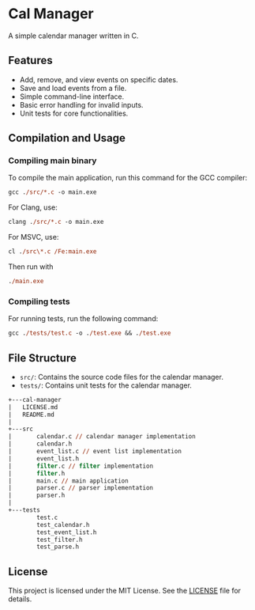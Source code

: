 # Cal Manager

A simple calendar manager written in C.

## Features

- Add, remove, and view events on specific dates.
- Save and load events from a file.
- Simple command-line interface.
- Basic error handling for invalid inputs.
- Unit tests for core functionalities.

## Compilation and Usage

### Compiling main binary

To compile the main application, run this command for the GCC compiler:

```ps
gcc ./src/*.c -o main.exe
```

For Clang, use:

```ps
clang ./src/*.c -o main.exe
```

For MSVC, use:

```ps
cl ./src\*.c /Fe:main.exe
```

Then run with

```ps
./main.exe
```

### Compiling tests

For running tests, run the following command:

```ps
gcc ./tests/test.c -o ./test.exe && ./test.exe
```

## File Structure

- `src/`: Contains the source code files for the calendar manager.
- `tests/`: Contains unit tests for the calendar manager.

```ps
+---cal-manager
|   LICENSE.md
|   README.md
|
+---src
|       calendar.c // calendar manager implementation
|       calendar.h
|       event_list.c // event list implementation
|       event_list.h
|       filter.c // filter implementation
|       filter.h
|       main.c // main application
|       parser.c // parser implementation
|       parser.h
|
+---tests
        test.c
        test_calendar.h
        test_event_list.h
        test_filter.h
        test_parse.h
```

## License

This project is licensed under the MIT License. See the [LICENSE](./LICENSE.md) file for details.
